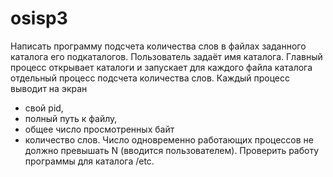 # osisp3
Написать программу подсчета количества слов в файлах заданного каталога его подкаталогов.
Пользователь задаёт имя каталога. Главный процесс открывает каталоги и запускает для каждого файла каталога
отдельный процесс подсчета количества слов.
Каждый процесс выводит на экран
* свой pid,
* полный путь к файлу,
* общее число просмотренных байт
* количество слов.
Число одновременно работающих процессов не должно превышать N (вводится пользователем).
Проверить работу программы для каталога /etc. 
